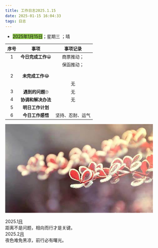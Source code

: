 ```yaml
---
title: 工作日志2025.1.15
date: 2025-01-15 16:04:33
tags: 日志
---
```




- <font style="background-color:#8bc34a">2025年1月15日</font>；<font title="yellow">星期三</font> ；<font title="blue">晴</font>

| 序号 |        事项        |     事项记录     |
| :--: | :----------------: | :--------------: |
|  1   | **今日完成工作**😀  |    商票推动；    |
|      |                    |    保函推动；    |
|      |                    |                  |
|      |                    |                  |
|  2   |  **未完成工作**😂   |                  |
|      |                    |        无        |
|  3   |  **遇到的问题**🙄   |        无        |
|  4   | **协调和解决办法** |        无        |
|  5   |  **明日工作计划**  |                  |
|  6   |  **今日工作感悟**  | 坚持、忍耐、运气 |

![](../pic/OIP.jpg)

<div alt="timeline">
    <div alt="timenode">
        <div alt="meta"><span alt="btn">2025.1</span><a href="#">月</a></div>
        <div alt="body">
            距离不是问题，相向而行才是关键。
        </div>
    </div>
    <div alt="timenode">
        <div alt="meta"><span alt="btn">2025.2</span><a href="#">月</a></div>
        <div alt="body">
            夜色难免黑凉，前行必有曙光。
        </div>
    </div>
</div>

